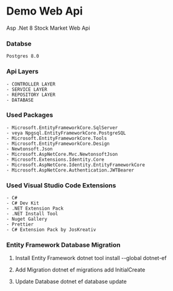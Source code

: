 # Demo Web Api

Asp .Net 8 Stock Market Web Api

### Databse

    Postgres 8.0

### Api Layers

    - CONTROLLER LAYER
    - SERVICE LAYER
    - REPOSITORY LAYER
    - DATABASE

### Used Packages

    - Microsoft.EntityFrameworkCore.SqlServer
    - veya Npgsql.EntityFrameworkCore.PostgreSQL
    - Microsoft.EntityFrameworkCore.Tools
    - Microsoft.EntityFrameworkCore.Design
    - Newtonsoft.Json
    - Microsoft.AspNetCore.Mvc.NewtonsoftJson
    - Microsoft.Extensions.Identity.Core
    - Microsoft.AspNetCore.Identity.EntityFrameworkCore
    - Microsoft.AspNetCore.Authentication.JWTBearer

### Used Visual Studio Code Extensions

    - C#
    - C# Dev Kit
    - .NET Extension Pack
    - .NET Install Tool
    - Nuget Gallery
    - Prettier
    - C# Extension Pack by JosKreativ

### Entity Framework Database Migration

1. Install Entity Framework
    dotnet tool install --global dotnet-ef

2. Add Migration
    dotnet ef migrations add InitialCreate

3. Update Database
    dotnet ef database update